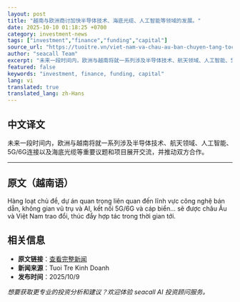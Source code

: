```yaml
---
layout: post
title: "越南与欧洲商讨加快半导体技术、海底光缆、人工智能等领域的发展。"
date: 2025-10-10 01:18:25 +0700
category: investment-news
tags: ["investment","finance","funding","capital"]
source_url: "https://tuoitre.vn/viet-nam-va-chau-au-ban-chuyen-tang-toc-phat-trien-cong-nghe-ban-dan-cap-bien-ai-20251009171253178.htm"
author: "seacall Team"
excerpt: "未来一段时间内，欧洲与越南将就一系列涉及半导体技术、航天领域、人工智能、5G/6G连接以及海底光缆等重要议题和项目展开交流，并推动双方合作。..."
featured: false
keywords: "investment, finance, funding, capital"
lang: vi
translated: true
translated_lang: zh-Hans
---
```


## 中文译文

未来一段时间内，欧洲与越南将就一系列涉及半导体技术、航天领域、人工智能、5G/6G连接以及海底光缆等重要议题和项目展开交流，并推动双方合作。

---

## 原文（越南语）

Hàng loạt chủ đề, dự án quan trọng liên quan đến lĩnh vực công nghệ bán dẫn, không gian vũ trụ và AI, kết nối 5G/6G và cáp biển… sẽ được châu Âu và Việt Nam trao đổi, thúc đẩy hợp tác trong thời gian tới.

## 相关信息

- **原文链接**：[查看完整新闻](https://tuoitre.vn/viet-nam-va-chau-au-ban-chuyen-tang-toc-phat-trien-cong-nghe-ban-dan-cap-bien-ai-20251009171253178.htm)
- **新闻来源**：Tuoi Tre Kinh Doanh
- **发布时间**：2025/10/9

*想要获取更专业的投资分析和建议？欢迎体验 seacall AI 投资顾问服务。*